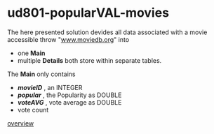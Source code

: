 # ud801-popularVAL-movies

The here presented solution devides all data associated with a movie accessible throw "www.moviedb.org" into
- one __Main__
- multiple __Details__
both store within separate tables.

The __Main__ only contains
- ___movieID___ , an INTEGER
- ___popular___ , the Popularity as DOUBLE
- ___voteAVG___ , vote average as DOUBLE
- vote count






[overview](https://docs.google.com/presentation/d/1fsxVuD4k3UhCbKSODCukvlmV_juS_78vWPYRxkAHlM4/preview)
